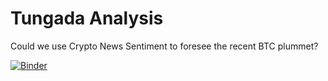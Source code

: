 # Tungada Analysis

Could we use Crypto News Sentiment to foresee the recent BTC plummet?

[![Binder](https://mybinder.org/badge_logo.svg)](https://mybinder.org/v2/gh/trading-smart/tungada_analysis/HEAD)
